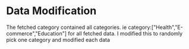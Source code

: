 # Data Modification
The fetched category  contained all categories. ie category:["Health","E-commerce","Education"] for all fetched data. I modified this to randomly pick one category and modified each data


